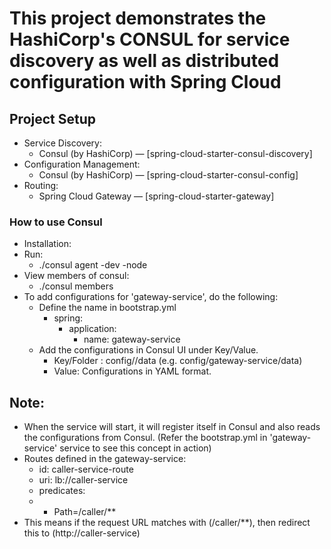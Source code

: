 # This project demonstrates the HashiCorp's CONSUL for service discovery as well as distributed configuration with Spring Cloud

## Project Setup
* Service Discovery:
  * Consul (by HashiCorp) — [spring-cloud-starter-consul-discovery]
* Configuration Management:
  * Consul (by HashiCorp) — [spring-cloud-starter-consul-config]
* Routing:
  * Spring Cloud Gateway — [spring-cloud-starter-gateway]


### How to use Consul
* Installation:
* Run: 
  * ./consul agent -dev -node <machine-name>
* View members of consul:
  * ./consul members
* To add configurations for 'gateway-service', do the following:
  * Define the name in bootstrap.yml
    * spring:
      * application:
        * name: gateway-service
  * Add the configurations in Consul UI under Key/Value.
    * Key/Folder : config/<service-name>/data (e.g. config/gateway-service/data)
    * Value: Configurations in YAML format.


## Note:
* When the service will start, it will register itself in Consul and also reads the configurations from Consul. (Refer the bootstrap.yml in 'gateway-service' service to see this concept in action)
* Routes defined in the gateway-service:
    * id: caller-service-route
    * uri: lb://caller-service 
    * predicates:
    *   - Path=/caller/**
* This means if the request URL matches with (/caller/**), then redirect this to (http://caller-service) 





